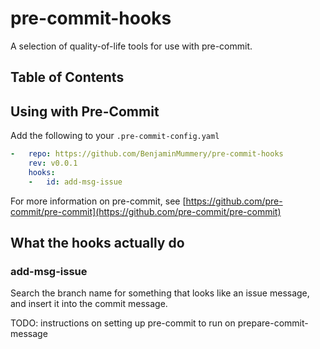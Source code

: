 # pre-commit-hooks

A selection of quality-of-life tools for use with pre-commit.

## Table of Contents

<!--TOC-->

## Using with Pre-Commit

Add the following to your `.pre-commit-config.yaml`

```yaml
-   repo: https://github.com/BenjaminMummery/pre-commit-hooks
    rev: v0.0.1
    hooks:
    -   id: add-msg-issue
```

For more information on pre-commit, see [https://github.com/pre-commit/pre-commit](https://github.com/pre-commit/pre-commit)

## What the hooks actually do

### add-msg-issue

Search the branch name for something that looks like an issue message, and insert it into the commit message.

TODO: instructions on setting up pre-commit to run on prepare-commit-message